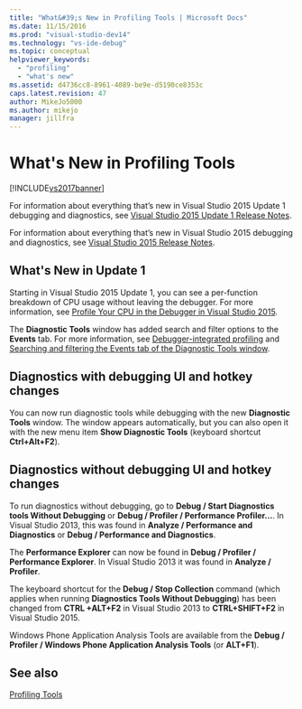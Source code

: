 ```yaml
---
title: "What&#39;s New in Profiling Tools | Microsoft Docs"
ms.date: 11/15/2016
ms.prod: "visual-studio-dev14"
ms.technology: "vs-ide-debug"
ms.topic: conceptual
helpviewer_keywords: 
  - "profiling"
  - "what's new"
ms.assetid: d4736cc8-8961-4089-be9e-d5190ce8353c
caps.latest.revision: 47
author: MikeJo5000
ms.author: mikejo
manager: jillfra
---
```

# What&#39;s New in Profiling Tools
[!INCLUDE[vs2017banner](../includes/vs2017banner.md)]

For information about everything that’s new in Visual Studio 2015 Update 1 debugging and diagnostics, see [Visual Studio 2015 Update 1 Release Notes](https://www.visualstudio.com/news/vs2015-update1-vs#debug).  
  
 For information about everything that’s new in Visual Studio 2015 debugging and diagnostics, see [Visual Studio 2015 Release Notes](https://www.visualstudio.com/news/vs2015-vs#Debug).  
  
## What's New in Update 1  
 Starting in Visual Studio 2015 Update 1, you can see a per-function breakdown of CPU usage without leaving the debugger. For more information, see [Profile Your CPU in the Debugger in Visual Studio 2015](http://blogs.msdn.com/b/visualstudioalm/archive/2015/10/29/profile-your-cpu-in-the-debugger-in-visual-studio-2015.aspx).  
  
 The **Diagnostic Tools** window has added search and filter options to the **Events** tab. For more information, see [Debugger-integrated profiling](/visualstudio/profiling/running-profiling-tools-with-or-without-the-debugger) and  [Searching and filtering the Events tab of the Diagnostic Tools window](http://blogs.msdn.com/b/visualstudioalm/archive/2015/11/12/searching-and-filtering-the-events-tab-of-the-diagnostic-tools-window.aspx).  
  
## Diagnostics with debugging UI and hotkey changes  
 You can now run diagnostic tools while debugging with the new **Diagnostic Tools** window. The window appears automatically, but you can also open it with the new menu item **Show Diagnostic Tools** (keyboard shortcut **Ctrl+Alt+F2**).  
  
## Diagnostics without debugging UI and hotkey changes  
 To run diagnostics without debugging, go to **Debug / Start Diagnostics tools Without Debugging** or **Debug / Profiler / Performance Profiler...**. In Visual Studio 2013, this was found in **Analyze / Performance and Diagnostics** or **Debug / Performance and Diagnostics**.  
  
 The **Performance Explorer** can now be found in **Debug / Profiler / Performance Explorer**. In Visual Studio 2013 it was found in **Analyze / Profiler**.  
  
 The keyboard shortcut for the **Debug / Stop Collection** command (which applies when running **Diagnostics Tools Without Debugging**) has been changed from **CTRL +ALT+F2** in Visual Studio 2013 to **CTRL+SHIFT+F2** in Visual Studio 2015.  
  
 Windows Phone Application Analysis Tools are available from the **Debug / Profiler / Windows Phone Application Analysis Tools** (or **ALT+F1**).  
  
## See also  
 [Profiling Tools](../profiling/profiling-tools.md)
